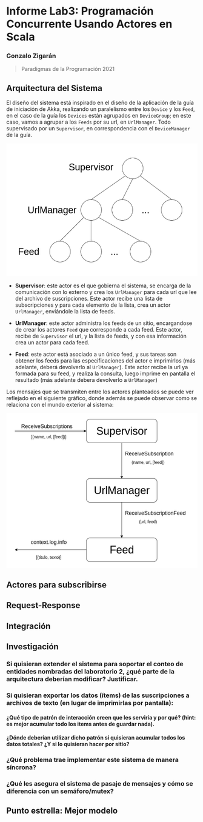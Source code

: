 # Informe Lab3: Programación Concurrente Usando Actores en Scala

### Gonzalo Zigarán
> Paradigmas de la Programación 2021

## Arquitectura del Sistema

El diseño del sistema está inspirado en el diseño de la aplicación de la guía de iniciación de Akka, realizando un paralelismo entre los `Device` y los `Feed`, en el caso de la guía los `Devices` están agrupados en `DeviceGroup`; en este caso, vamos a agrupar a los `Feeds` por su url, en `UrlManager`. Todo supervisado por un `Supervisor`, en correspondencia con el `DeviceManager` de la guía. 

![Actores del Sistema](actores.png)

- **Supervisor**: este actor es el que gobierna el sistema, se encarga de la comunicación con lo externo y crea los `UrlManager` para cada url que lee del archivo de suscripciones. Este actor recibe una lista de subscripciones y para cada elemento de la lista, crea un actor `UrlManager`, enviándole la lista de feeds.

- **UrlManager**: este actor administra los feeds de un sitio, encargandose de crear los actores `Feed` que corresponde a cada feed. Este actor, recibe de `Supervisor` el url, y la lista de feeds, y con esa información crea un actor para cada feed.

- **Feed**: este actor está asociado a un único feed, y sus tareas son obtener los feeds para las especificaciones del actor e imprimirlos (más adelante, deberá devolverlo al `UrlManager`). Este actor recibe la url ya formada para su feed, y realiza la consulta, luego imprime en pantalla el resultado (más adelante debera devolverlo a `UrlManager`)

Los mensajes que se transmiten entre los actores planteados se puede ver reflejado en el siguiente gráfico, donde además se puede observar como se relaciona con el mundo exterior al sistema:

![Mensajes entre los Actores](mensajes.png)

## Actores para subscribirse

## Request-Response

## Integración


## Investigación


### Si quisieran extender el sistema para soportar el conteo de entidades nombradas del laboratorio 2, ¿qué parte de la arquitectura deberían modificar? Justificar.

### Si quisieran exportar los datos (ítems) de las suscripciones a archivos de texto (en lugar de imprimirlas por pantalla):

#### ¿Qué tipo de patrón de interacción creen que les serviría y por qué? (hint: es mejor acumular todo los items antes de guardar nada).

#### ¿Dónde deberían utilizar dicho patrón si quisieran acumular todos los datos totales? ¿Y si lo quisieran hacer por sitio?

### ¿Qué problema trae implementar este sistema de manera síncrona?

### ¿Qué les asegura el sistema de pasaje de mensajes y cómo se diferencia con un semáforo/mutex?


## **Punto estrella:** Mejor modelo
